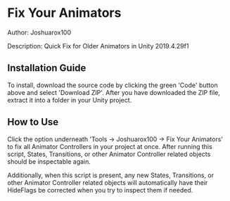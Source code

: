 # Fix Your Animators
Author: Joshuarox100

Description: Quick Fix for Older Animators in Unity 2019.4.29f1

## Installation Guide
To install, download the source code by clicking the green 'Code' button above and select 'Download ZIP'.
After you have downloaded the ZIP file, extract it into a folder in your Unity project.

## How to Use
Click the option underneath 'Tools -> Joshuarox100 -> Fix Your Animators' to fix all Animator Controllers in your project at once. After running this script, States, Transitions, or other Animator Controller related objects should be inspectable again. 

Additionally, when this script is present, any new States, Transitions, or other Animator Controller related objects will automatically have their HideFlags be corrected when you try to inspect them if needed.
